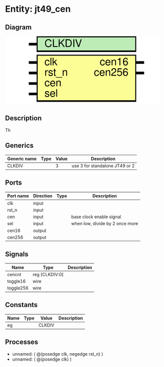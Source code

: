 # Entity: jt49_cen

## Diagram

![Diagram](jt49_cen.svg "Diagram")
## Description

 Th
 
## Generics

| Generic name | Type | Value | Description                    |
| ------------ | ---- | ----- | ------------------------------ |
| CLKDIV       |      | 3     | use 3 for standalone JT49 or 2 |
## Ports

| Port name | Direction | Type | Description                     |
| --------- | --------- | ---- | ------------------------------- |
| clk       | input     |      |                                 |
| rst_n     | input     |      |                                 |
| cen       | input     |      | base clock enable signal        |
| sel       | input     |      | when low, divide by 2 once more |
| cen16     | output    |      |                                 |
| cen256    | output    |      |                                 |
## Signals

| Name      | Type           | Description |
| --------- | -------------- | ----------- |
| cencnt    | reg [CLKDIV:0] |             |
| toggle16  | wire           |             |
| toggle256 | wire           |             |
## Constants

| Name | Type | Value  | Description |
| ---- | ---- | ------ | ----------- |
| eg   |      | CLKDIV |             |
## Processes
- unnamed: ( @(posedge clk, negedge rst_n) )
- unnamed: ( @(posedge clk) )

